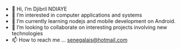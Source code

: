 - 👋 Hi, I’m Djibril NDIAYE
- 👀 I’m interested in computer applications and systems
- 🌱 I’m currently learning nodejs and mobile development on Android.
- 💞️ I’m looking to collaborate on interesting projects involving new technologies
- 📫 How to reach me ... senegalais@hotmail.com
